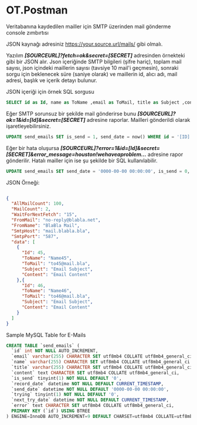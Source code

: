 # OT.Postman

Veritabanına kaydedilen mailler için SMTP üzerinden mail gönderme console zımbırtısı

JSON kaynağı adresiniz https://your.source.url/mails/ gibi olmalı.

Yazılım ***[SOURCEURL]?fetch=ok&secret=[SECRET]*** adresinden örnekteki gibi bir JSON alır. Json içeriğinde SMTP bilgileri (şifre hariç), toplam mail sayısı, json içindeki maillerin sayısı (tavsiye 10 mail'i geçmesin), sonraki sorgu için beklenecek süre (saniye olarak) ve maillerin id, alıcı adı, mail adresi, başlık ve içerik detayı bulunur.

JSON içeriği için örnek SQL sorgusu

```sql
SELECT id as Id, name as ToName ,email as ToMail, title as Subject ,content as Content FROM send_emails WHERE is_send = 0 AND trying < 6 AND next_try_date <= now() ORDER by next_try_date ASC LIMIT 10
```

Eğer SMTP sorunsuz bir şekilde mail gönderirse bunu ***[SOURCEURL]?ok=1&id=[Id]&secret=[SECRET]*** adresine raporlar. Mailleri gönderildi olarak işaretleyebilirsiniz.

```sql
UPDATE send_emails SET is_send = 1, send_date = now() WHERE id = '[ID]'
```

Eğer bir hata oluşursa ***[SOURCEURL]?error=1&id=[Id]&secret=[SECRET]&error_message=houston!wehaveaproblem...*** adresine rapor gönderilir. Hatalı mailler için ise şu şekilde bir SQL kullanılabilir. 


```sql
UPDATE send_emails SET send_date = '0000-00-00 00:00:00', is_send = 0, error = '[error_message]', trying = trying + 1, next_try_date = DATE_ADD(NOW() , INTERVAL 5 MINUTE) WHERE is_send = 0 AND id = '[ID]'"
```

JSON Örneği:

```json

{
  "AllMailCount": 100,
  "MailCount": 2,
  "WaitForNextFetch": "15",
  "FromMail": "no-reply@blabla.net",
  "FromName": "BlaBla Mail",
  "SmtpHost": "mail.blabla.bla",
  "SmtpPort": "587",
  "data": [
    {
      "Id": 45,
      "ToName": "Name45",
      "ToMail": "to45@mail.bla",
      "Subject": "Email Subject",
      "Content": "Email Content"
    },{
      "Id": 46,
      "ToName": "Name46",
      "ToMail": "to46@mail.bla",
      "Subject": "Email Subject",
      "Content": "Email Content"
    }
  ]
}

```


Sample MySQL Table for E-Mails

```sql
CREATE TABLE `send_emails` (
  `id` int NOT NULL AUTO_INCREMENT,
  `email` varchar(255) CHARACTER SET utf8mb4 COLLATE utf8mb4_general_ci NOT NULL,
  `name` varchar(255) CHARACTER SET utf8mb4 COLLATE utf8mb4_general_ci NOT NULL DEFAULT '',
  `title` varchar(255) CHARACTER SET utf8mb4 COLLATE utf8mb4_general_ci NOT NULL,
  `content` text CHARACTER SET utf8mb4 COLLATE utf8mb4_general_ci,
  `is_send` tinyint(1) NOT NULL DEFAULT '0',
  `record_date` datetime NOT NULL DEFAULT CURRENT_TIMESTAMP,
  `send_date` datetime NOT NULL DEFAULT '0000-00-00 00:00:00',
  `trying` tinyint(1) NOT NULL DEFAULT '0',
  `next_try_date` datetime NOT NULL DEFAULT CURRENT_TIMESTAMP,
  `error` text CHARACTER SET utf8mb4 COLLATE utf8mb4_general_ci,
  PRIMARY KEY (`id`) USING BTREE
) ENGINE=InnoDB AUTO_INCREMENT=9 DEFAULT CHARSET=utf8mb4 COLLATE=utf8mb4_general_ci ROW_FORMAT=DYNAMIC;

```

